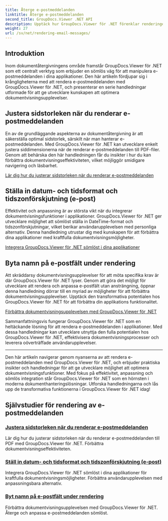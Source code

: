```yaml
---
title: Återge e-postmeddelanden
linktitle: Återge e-postmeddelanden
second_title: GroupDocs.Viewer .NET API
description: Upptäck hur GroupDocs.Viewer för .NET förenklar renderingen av e-postmeddelanden till PDF-filer. Lär dig att justera sidstorlek, ställa in DateTime-format och byta namn på fält effektivt.
weight: 27
url: /sv/net/rendering-email-messages/
---
```

## Introduktion

Inom dokumentåtergivningens område framstår GroupDocs.Viewer för .NET som ett centralt verktyg som erbjuder en sömlös väg för att manipulera e-postmeddelanden i dina applikationer. Den här artikeln fördjupar sig i krångligheterna med att rendera e-postmeddelanden med GroupDocs.Viewer för .NET, och presenterar en serie handledningar utformade för att ge utvecklare kunskapen att optimera dokumentvisningsupplevelser.

## Justera sidstorleken när du renderar e-postmeddelanden

En av de grundläggande aspekterna av dokumentåtergivning är att säkerställa optimal sidstorlek, särskilt när man hanterar e-postmeddelanden. Med GroupDocs.Viewer för .NET kan utvecklare enkelt justera siddimensionerna när de renderar e-postmeddelanden till PDF-filer. Genom att behärska den här handledningen får du insikter i hur du kan förbättra dokumentvisningseffektiviteten, vilket möjliggör smidigare navigering och läsbarhet.

[Lär dig hur du justerar sidstorleken när du renderar e-postmeddelanden](./adjust-page-size-email/)

## Ställa in datum- och tidsformat och tidszonförskjutning (e-post)

Effektivitet och anpassning är av största vikt när du integrerar dokumentvisningsfunktioner i applikationer. GroupDocs.Viewer för .NET ger utvecklare möjlighet att sömlöst ställa in DateTime-format och tidszonförskjutningar, vilket berikar användarupplevelsen med personliga alternativ. Denna handledning utrustar dig med kunskapen för att förbättra dina applikationer med kraftfulla dokumentvisningsmöjligheter.

[Integrera GroupDocs.Viewer för .NET sömlöst i dina applikationer](./set-date-time-format-offset-email/)

## Byta namn på e-postfält under rendering

Att skräddarsy dokumentvisningsupplevelser för att möta specifika krav är där GroupDocs.Viewer för .NET lyser. Genom att göra det möjligt för utvecklare att rendera och anpassa e-postfält utan ansträngning, öppnar denna handledning dörrar till en myriad av möjligheter för att förbättra dokumentvisningsupplevelser. Upptäck den transformativa potentialen hos GroupDocs.Viewer för .NET för att förbättra din applikations funktionalitet.

[Förbättra dokumentvisningsupplevelsen med GroupDocs.Viewer för .NET](./rename-email-fields/)

Sammanfattningsvis fungerar GroupDocs.Viewer för .NET som en heltäckande lösning för att rendera e-postmeddelanden i applikationer. Med dessa handledningar kan utvecklare utnyttja den fulla potentialen hos GroupDocs.Viewer för .NET, effektivisera dokumentvisningsprocesser och leverera oöverträffade användarupplevelser.

--- 

Den här artikeln navigerar genom nyanserna av att rendera e-postmeddelanden med GroupDocs.Viewer för .NET, och erbjuder praktiska insikter och handledningar för att ge utvecklare möjlighet att optimera dokumentvisningsfunktioner. Med fokus på effektivitet, anpassning och sömlös integration står GroupDocs.Viewer för .NET som en hörnsten i moderna dokumenthanteringslösningar. Utforska handledningarna och lås upp de transformativa funktionerna i GroupDocs.Viewer för .NET idag!
## Självstudier för rendering av e-postmeddelanden
### [Justera sidstorleken när du renderar e-postmeddelanden](./adjust-page-size-email/)
Lär dig hur du justerar sidstorleken när du renderar e-postmeddelanden till PDF med GroupDocs.Viewer för .NET. Förbättra dokumentvisningseffektiviteten.
### [Ställ in datum- och tidsformat och tidszonförskjutning (e-post)](./set-date-time-format-offset-email/)
Integrera GroupDocs.Viewer för .NET sömlöst i dina applikationer för kraftfulla dokumentvisningsmöjligheter. Förbättra användarupplevelsen med anpassningsbara alternativ.
### [Byt namn på e-postfält under rendering](./rename-email-fields/)
Förbättra dokumentvisningsupplevelsen med GroupDocs.Viewer för .NET. Återge och anpassa e-postmeddelanden sömlöst.
